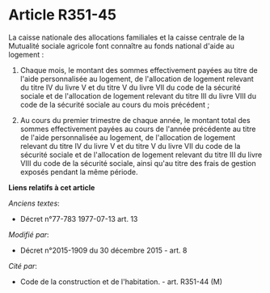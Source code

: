 # Article R351-45

La caisse nationale des allocations familiales et la       caisse centrale de la Mutualité sociale agricole font connaître au
fonds national d'aide au logement : 

1. Chaque mois, le montant des sommes effectivement payées au titre de l'aide personnalisée au logement, de l'allocation de
logement relevant du titre IV du livre V et du titre V du livre VII du code de la sécurité sociale  et de l'allocation de
logement relevant du titre III du livre VIII du code de la sécurité sociale au cours du mois précédent ; 

2. Au cours du premier trimestre de chaque année, le montant total des sommes effectivement payées au cours de l'année
précédente au titre de l'aide personnalisée au logement, de l'allocation de logement relevant du titre IV du livre V et du
titre V du livre VII du code de la sécurité sociale et de l'allocation de logement relevant du titre III du livre VIII du
code de la sécurité sociale, ainsi qu'au titre des frais de gestion exposés pendant la même période.

**Liens relatifs à cet article**

_Anciens textes_:

  - Décret n°77-783 1977-07-13 art. 13

_Modifié par_:

  - Décret n°2015-1909 du 30 décembre 2015 - art. 8

_Cité par_:

  - Code de la construction et de l'habitation. - art. R351-44 (M)
